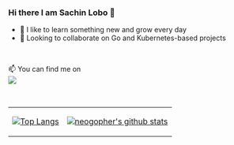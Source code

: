 ### Hi there I am Sachin Lobo 👋

<ul>
<li> 🌱 I like to learn something new and grow every day</li>
<li> 👯 Looking to collaborate on Go and Kubernetes-based projects</li>
</ul><br>

📫 You can find me on <br>
[![](https://img.shields.io/badge/LinkedIn-0072B1?style=for-the-badge&logo=Linkedin&logoColor=white)](https://www.linkedin.com/in/sachinlobo)


<br/>


<table cellspacing="0" cellpadding="0">
<tbody>
<tr>
<td>

[![Top Langs](https://github-readme-stats.vercel.app/api/top-langs/?username=neogopher)](https://github.com/anuraghazra/github-readme-stats)

</td><td>

[![neogopher's github stats](https://github-readme-stats.vercel.app/api?username=neogopher&count_private=true&show_icons=true&theme=slateorange&hide_rank=false)](https://github.com/anuraghazra/github-readme-stats)

</td>
</tr>
</tbody>
</table>

<!--
**neogopher/neogopher** is a ✨ _special_ ✨ repository because its `README.md` (this file) appears on your GitHub profile.

Here are some ideas to get you started:

- 🔭 I’m currently working on ...
- 🌱 I’m currently learning ...
- 👯 I’m looking to collaborate on ...
- 🤔 I’m looking for help with ...
- 💬 Ask me about ...
- 📫 How to reach me: ...
- 😄 Pronouns: ...
- ⚡ Fun fact: ...
-->
